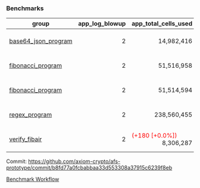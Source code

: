 ### Benchmarks
| group | app_log_blowup | app_total_cells_used | app_total_cycles | app_total_proof_time_ms | leaf_log_blowup | leaf_total_cells_used | leaf_total_cycles | leaf_total_proof_time_ms | instance | alloc |
|---|---|---|---|---|---|---|---|---|---|---|
| [ base64_json_program ](https://github.com/axiom-crypto/afs-prototype/blob/gh-pages/benchmarks/individual/base64_json-2-2-64cpu-linux-arm64-mimalloc.md) | <div style='text-align: right'> 2 </div>  | <div style='text-align: right'> 14,982,416 </div>  | <div style='text-align: right'> 217,310 </div>  | <span style='color: green'>(-21.0 [-0.8%])</span><div style='text-align: right'> 2,528.0 </div>  | <div style='text-align: right'> 2 </div>  | <span style='color: red'>(+1,220 [+0.0%])</span><div style='text-align: right'> 293,118,624 </div>  | <span style='color: red'>(+53 [+0.0%])</span><div style='text-align: right'> 6,744,528 </div>  | <span style='color: red'>(+50.0 [+0.1%])</span><div style='text-align: right'> 35,386.0 </div>  | 64cpu-linux-arm64 | mimalloc |
| [ fibonacci_program ](https://github.com/axiom-crypto/afs-prototype/blob/gh-pages/benchmarks/individual/fibonacci-2-2-64cpu-linux-arm64-mimalloc.md) | <div style='text-align: right'> 2 </div>  | <div style='text-align: right'> 51,516,958 </div>  | <div style='text-align: right'> 1,500,219 </div>  | <span style='color: green'>(-36.0 [-0.6%])</span><div style='text-align: right'> 6,474.0 </div>  | <div style='text-align: right'> 2 </div>  | <div style='text-align: right'> 143,329,836 </div>  | <div style='text-align: right'> 3,504,082 </div>  | <span style='color: green'>(-116.0 [-0.6%])</span><div style='text-align: right'> 17,818.0 </div>  | 64cpu-linux-arm64 | mimalloc |
| [ fibonacci_program ](https://github.com/axiom-crypto/afs-prototype/blob/gh-pages/benchmarks/individual/fibonacci-2-2-64cpu-linux-x64-jemalloc.md) | <div style='text-align: right'> 2 </div>  | <div style='text-align: right'> 51,514,594 </div>  | <div style='text-align: right'> 1,500,219 </div>  | <span style='color: green'>(-264.0 [-3.6%])</span><div style='text-align: right'> 6,992.0 </div>  | <div style='text-align: right'> 2 </div>  | <span style='color: green'>(-12,680 [-0.0%])</span><div style='text-align: right'> 143,310,396 </div>  | <span style='color: green'>(-1,281 [-0.0%])</span><div style='text-align: right'> 3,502,172 </div>  | <span style='color: green'>(-1,138.0 [-5.6%])</span><div style='text-align: right'> 19,271.0 </div>  | 64cpu-linux-x64 | jemalloc |
| [ regex_program ](https://github.com/axiom-crypto/afs-prototype/blob/gh-pages/benchmarks/individual/regex-2-2-64cpu-linux-arm64-mimalloc.md) | <div style='text-align: right'> 2 </div>  | <div style='text-align: right'> 238,560,455 </div>  | <div style='text-align: right'> 4,181,220 </div>  | <span style='color: green'>(-260.0 [-1.0%])</span><div style='text-align: right'> 27,059.0 </div>  | <div style='text-align: right'> 2 </div>  | <span style='color: red'>(+29,470 [+0.0%])</span><div style='text-align: right'> 314,412,607 </div>  | <span style='color: red'>(+2,798 [+0.0%])</span><div style='text-align: right'> 7,303,298 </div>  | <span style='color: red'>(+598.0 [+1.6%])</span><div style='text-align: right'> 36,866.0 </div>  | 64cpu-linux-arm64 | mimalloc |
| [ verify_fibair ](https://github.com/axiom-crypto/afs-prototype/blob/gh-pages/benchmarks/individual/verify_fibair-2-2-64cpu-linux-arm64-mimalloc.md) | <div style='text-align: right'> 2 </div>  | <span style='color: red'>(+180 [+0.0%])</span><div style='text-align: right'> 8,306,287 </div>  | <span style='color: red'>(+28 [+0.0%])</span><div style='text-align: right'> 199,170 </div>  | <span style='color: green'>(-48.0 [-3.2%])</span><div style='text-align: right'> 1,440.0 </div>  | <div style='text-align: right'> - </div>  | <div style='text-align: right'> - </div>  | <div style='text-align: right'> - </div>  | <div style='text-align: right'> - </div>  | 64cpu-linux-arm64 | mimalloc |


Commit: https://github.com/axiom-crypto/afs-prototype/commit/b8fd77a0fcbabbaa33d553308a37915c6239f8eb

[Benchmark Workflow](https://github.com/axiom-crypto/afs-prototype/actions/runs/11961820647)
